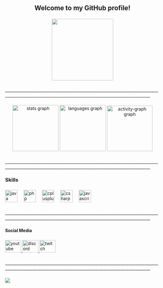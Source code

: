 <h2 align="center">Welcome to my GitHub profile!</h2>

###

<div align="center" height="200px" style="overflow: hidden; border-radius: 13px;">
  <img height="200" src="https://i.pinimg.com/originals/0b/b6/97/0bb697867c25a8ab9d7d0769c941160c.jpg"  />
</div>

###

<p align="left">________________________________________________________________________________________________________________________________________________________</p>

###

<div align="center">
  <img src="https://github-readme-stats.vercel.app/api?username=potzplitz&hide_title=true&hide_rank=true&show_icons=true&include_all_commits=true&count_private=true&disable_animations=false&theme=dracula&locale=en&hide_border=true&order=1&custom_title=Statistics" height="150" alt="stats graph"  />
  <img src="https://github-readme-stats.vercel.app/api/top-langs?username=potzplitz&locale=en&hide_title=true&layout=compact&card_width=320&langs_count=6&theme=dracula&hide_border=true&order=2" height="150" alt="languages graph"  />
  <img src="https://github-readme-activity-graph.vercel.app/graph?username=potzplitz&radius=16&theme=react&area=true&order=5&hide_title=true&hide_border=true" height="148" alt="activity-graph graph"  />
</div>

###

<p align="left">________________________________________________________________________________________________________________________________________________________</p>

###

<h3 align="left">Skills</h3>

###

<div align="left">
  <img src="https://cdn.jsdelivr.net/gh/devicons/devicon/icons/java/java-original.svg" height="40" alt="java logo"  />
  <img width="12" />
  <img src="https://cdn.jsdelivr.net/gh/devicons/devicon/icons/php/php-original.svg" height="40" alt="php logo"  />
  <img width="12" />
  <img src="https://cdn.jsdelivr.net/gh/devicons/devicon/icons/cplusplus/cplusplus-original.svg" height="40" alt="cplusplus logo"  />
  <img width="12" />
  <img src="https://cdn.jsdelivr.net/gh/devicons/devicon/icons/csharp/csharp-original.svg" height="40" alt="csharp logo"  />
  <img width="12" />
  <img src="https://cdn.jsdelivr.net/gh/devicons/devicon/icons/javascript/javascript-original.svg" height="40" alt="javascript logo"  />
</div>

###

<p align="left">________________________________________________________________________________________________________________________________________________________</p>

###

<h4 align="left">Social Media</h4>

###

<div align="left">
  <a href="https://www.youtube.com/channel/UCreWzgEC9sKMaLj38OpW6Ig" target="_blank">
    <img src="https://raw.githubusercontent.com/maurodesouza/profile-readme-generator/master/src/assets/icons/social/youtube/default.svg" width="52" height="40" alt="youtube logo"  />
  </a>
  <a href="potzplitz" target="_blank">
    <img src="https://raw.githubusercontent.com/maurodesouza/profile-readme-generator/master/src/assets/icons/social/discord/default.svg" width="52" height="40" alt="discord logo"  />
  </a>
  <a href="https://www.twitch.tv/pozpliz" target="_blank">
    <img src="https://raw.githubusercontent.com/maurodesouza/profile-readme-generator/master/src/assets/icons/social/twitch/default.svg" width="52" height="40" alt="twitch logo"  />
  </a>
</div>

###

<p align="left">________________________________________________________________________________________________________________________________________________________</p>

###

<div align="left">
  <img src="https://profile-counter.glitch.me/potzplitz/count.svg?"  />
</div>

###
